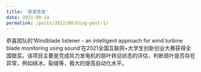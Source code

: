 ```yaml
---
title: '获奖信息'
date: 2021-08-14
permalink: /posts/2012/08/blog-post-1/
---
```


恭喜团队的’Windblade listener - an intelligent approach for wind turbine blade monitoring using sound’在2021全国互联网+大学生创新创业大赛获得全国银奖。该项目主要是完成风力发电机的扇叶转动状态的评估，判断扇叶是否存在异常，例如结冰，裂缝等，极大的提高自动化水平。
